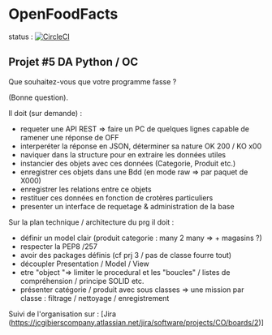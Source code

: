 # OpenFoodFacts

status : [![CircleCI](https://circleci.com/gh/jean-charles-gibier/OpenFoodFacts.svg?style=shield)](https://app.circleci.com/pipelines/github/jean-charles-gibier/OpenFoodFacts)

## Projet #5 DA Python / OC
 Que souhaitez-vous que votre programme fasse ?

(Bonne question).

Il doit (sur demande) :
- requeter une API REST => faire un PC de quelques lignes capable de ramener une réponse de OFF
- interperéter la réponse en JSON, déterminer sa nature OK 200 / KO x00
- naviquer dans la structure pour en extraire les données utiles
- instancier des objets avec ces données (Categorie, Produit etc.)
- enregistrer ces objets dans une Bdd (en mode raw => par paquet de X000)
- enregistrer les relations entre ce objets
- restituer ces données en fonction de crotères particuliers
- presenter un interface de requetage & administration de la base 

Sur la plan technique / architecture du prg il doit :
- définir un model clair (produit categorie : many 2 many  => + magasins ?) 
- respecter la PEP8 /257
- avoir des packages définis (cf prj 3 / pas de classe fourre tout)
- découpler Presentation  / Model / View 
- etre "object "=> limiter le procedural et les "boucles" / listes de compréhension / principe SOLID etc.
- présenter catégorie / produit avec sous classes => une mission par classe : filtrage / nettoyage / enregistrement 

Suivi de l'organisation sur :
[Jira (https://jcgibierscompany.atlassian.net/jira/software/projects/CO/boards/2)]